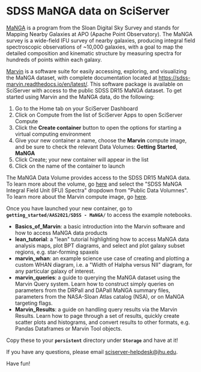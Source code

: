 <h1>SDSS MaNGA data on SciServer</h1>

[MaNGA](https://www.sdss.org/surveys/manga/) is a program from the Sloan Digital Sky Survey and stands for Mapping Nearby Galaxies at APO (Apache Point Observatory).  The MaNGA survey is a wide-field IFU survey of nearby galaxies, producing integral field spectroscopic observations of ~10,000 galaxies, with a goal to map the detailed composition and kinematic structure by measuring spectra for hundreds of points within each galaxy.     

[Marvin](https://www.sdss.org/dr16/manga/marvin/) is a software suite for easily accessing, exploring, and visualizing the MaNGA dataset, with complete documentation located at https://sdss-marvin.readthedocs.io/en/latest/.  This software package is available on SciServer with access to the public SDSS DR15 MaNGA dataset.  To get started using Marvin and the MaNGA data, do the following:

<ol>
    <li>Go to the Home tab on your SciServer Dashboard</li>
    <li>Click on Compute from the list of SciServer Apps to open SciServer Compute</li>
    <li>Click the <strong>Create container</strong> button to open the options for starting a virtual computing environment</li>
    <li>Give your new container a name, choose the <strong>Marvin</strong> compute image, and be sure to check the relevant Data Volumes: <strong>Getting Started</strong>, <strong>MaNGA</strong></li>
    <li>Click Create; your new container will appear in the list</li>
    <li>Click on the name of the container to launch</li>
</ol>

The MaNGA Data Volume provides access to the SDSS DR15 MaNGA data.  To learn more about the volume, go [here](https://www.sciserver.org/datasets/) and select the "SDSS MaNGA Integral Field Unit (IFU) Spectra" dropdown from "Public Data Volumnes".  To learn more about the Marvin compute image, go [here](https://www.sciserver.org/compute-images/#manga).  

Once you have launched your new container, go to <strong><code>getting_started/AAS2021/SDSS - MaNGA/</code></strong> to access the example notebooks.
<ul>
    <li><strong>Basics_of_Marvin</strong>: a basic introduction into the Marvin software and how to access MaNGA data products</li>
    <li><strong>lean_tutorial</strong>: a "lean" tutorial highlighting how to access MaNGA data analysis maps, plot BPT diagrams, and select and plot galaxy subset regions, e.g. star-forming spaxels</li>
    <li><strong>marvin_whan</strong>: an example science use case of creating and plotting a custom WHAN diagram, i.e. a "Width of Halpha versus NII" diagram, for any particular galaxy of interest.</li>
    <li><strong>marvin_queries</strong>: a guide to querying the MaNGA dataset using the Marvin Query system. Learn how to construct simply queries on parameters from the DRPall and DAPall MaNGA summary files, parameters from the NASA-Sloan Atlas catalog (NSA), or on MaNGA targeting flags.</li>
    <li><strong>Marvin_Results</strong>: a guide on handling query results via the Marvin Results.  Learn how to page through a set of results, quickly create scatter plots and histograms, and convert results to other formats, e.g. Pandas Dataframes or Marvin Tool objects. </li>
</ul>

Copy these to your <strong><code>persistent</code></strong> directory under <strong><code>Storage</code></strong> and have at it!

If you have any questions, please email sciserver-helpdesk@jhu.edu.

Have fun!